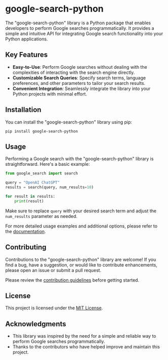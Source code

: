 
# google-search-python

The "google-search-python" library is a Python package that enables developers to perform Google searches programmatically. It provides a simple and intuitive API for integrating Google search functionality into your Python applications.

## Key Features

- **Easy-to-Use**: Perform Google searches without dealing with the complexities of interacting with the search engine directly.
- **Customizable Search Queries**: Specify search terms, language preferences, and other parameters to tailor your search results.
- **Convenient Integration**: Seamlessly integrate the library into your Python projects with minimal effort.

## Installation

You can install the "google-search-python" library using pip:

```shell
pip install google-search-python
```

## Usage

Performing a Google search with the "google-search-python" library is straightforward. Here's a basic example:

```python
from google_search import search

query = "OpenAI ChatGPT"
results = search(query, num_results=10)

for result in results:
    print(result)
```

Make sure to replace `query` with your desired search term and adjust the `num_results` parameter as needed.

For more detailed usage examples and additional options, please refer to the [documentation](https://github.com/your-username/google-search-python/wiki).

## Contributing

Contributions to the "google-search-python" library are welcome! If you find a bug, have a suggestion, or would like to contribute enhancements, please open an issue or submit a pull request.

Please review the [contribution guidelines](CONTRIBUTING.md) before getting started.

## License

This project is licensed under the [MIT License](LICENSE).

## Acknowledgments

- This library was inspired by the need for a simple and reliable way to perform Google searches programmatically.
- Thanks to the contributors who have helped improve and maintain this project.
